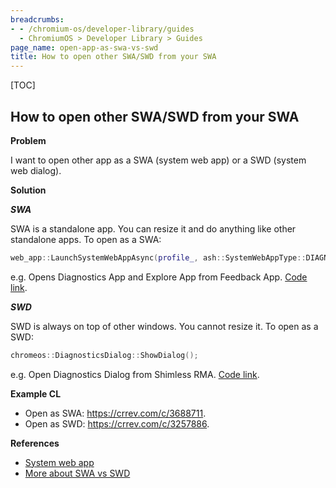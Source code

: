```yaml
---
breadcrumbs:
- - /chromium-os/developer-library/guides
  - ChromiumOS > Developer Library > Guides
page_name: open-app-as-swa-vs-swd
title: How to open other SWA/SWD from your SWA
---
```


[TOC]

## How to open other SWA/SWD from your SWA

**Problem**

I want to open other app as a SWA (system web app) or a SWD (system web dialog).

**Solution**

***SWA***

SWA is a standalone app. You can resize it and do anything like other standalone
apps. To open as a SWA:

```c++
web_app::LaunchSystemWebAppAsync(profile_, ash::SystemWebAppType::DIAGNOSTICS);
```

e.g. Opens Diagnostics App and Explore App from Feedback App.
[Code link](https://source.chromium.org/chromium/chromium/src/+/main:chrome/browser/ash/os_feedback/chrome_os_feedback_delegate.cc;l=224-231).

***SWD***

SWD is always on top of other windows. You cannot resize it. To open as a SWD:

```c++
chromeos::DiagnosticsDialog::ShowDialog();
```

e.g. Open Diagnostics Dialog from Shimless RMA.
[Code link](https://source.chromium.org/chromium/chromium/src/+/main:chrome/browser/ash/shimless_rma/chrome_shimless_rma_delegate.cc;l=29-36).

**Example CL**

*   Open as SWA: https://crrev.com/c/3688711.
*   Open as SWD: https://crrev.com/c/3257886.

**References**

*   [System web app](https://chromium.googlesource.com/chromium/src/+/HEAD/chrome/browser/ash/system_web_apps/README.md)
*   [More about SWA vs SWD](https://docs.google.com/document/d/1vbE-Dl9Z2jWdYWsNlQMDJxFJnr6TqTN8Q_cGuDfU_zI/edit#)
